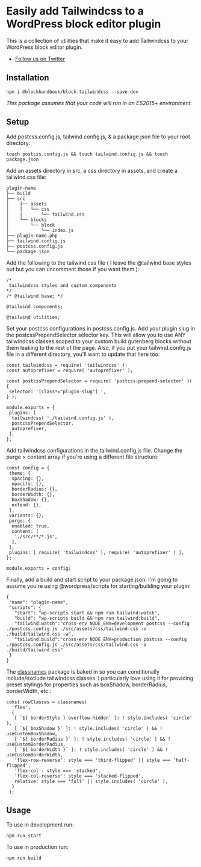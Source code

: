 # Easily add Tailwindcss to a WordPress block editor plugin

This is a collection of utilities that make it easy to add Tailwindcss to your WordPress block editor plugin.

* [Follow us on Twitter](https://twitter.com/blockhandbook)

## Installation

```
npm i @blockhandbook/block-tailwindcss --save-dev
```

_This package assumes that your code will run in an ES2015+ environment._

## Setup

Add postcss.config.js, tailwind.config.js, & a package.json file to your root directory:

```
touch postcss.config.js && touch tailwind.config.js && touch package.json
```

Add an assets directory in src, a css directory in assets, and create a tailwind.css file:

```
plugin-name
├── build
├── src
│    ├── assets
│    |   └── css
│    |       └── tailwind.css
│    └── blocks
│        └── block
│            └── index.js
├── plugin-name.php
├── tailwind.config.js
├── postcss.config.js
└── package.json
```

Add the following to the tailwind.css file ( I leave the @tailwind base styles out but you can uncomment those if you want them ):

```
/*
 tailwindcss styles and custom components
*/
/* @tailwind base; */

@tailwind components;

@tailwind utilities;
```

Set your postcss configurations in postcss.config.js.  Add your plugin slug in the postcssPrependSelector selector key.  This will allow you to use ANY tailwindcss classes scoped to your custom build gutenberg blocks without them leaking to the rest of the page.  Also, if you put your tailwind.config.js file in a different directory, you'll want to update that here too:

```
const tailwindcss = require( 'tailwindcss' );
const autoprefixer = require( 'autoprefixer' );

const postcssPrependSelector = require( 'postcss-prepend-selector' )( {
 selector: '[class*="plugin-slug"] ',
} );

module.exports = {
 plugins: [
  tailwindcss( './tailwind.config.js' ),
  postcssPrependSelector,
  autoprefixer,
 ],
};
```

Add tailwindcss configurations in the tailwind.config.js file.  Change the purge > content array if you're using a different file structure:

```
const config = {
 theme: {
  spacing: {},
  opacity: {},
  borderRadius: {},
  borderWidth: {},
  boxShadow: {},
  extend: {},
 },
 variants: {},
 purge: {
  enabled: true,
  content: [
   './src/**/*.js',
  ],
 },
 plugins: [ require( 'tailwindcss' ), require( 'autoprefixer' ) ],
};

module.exports = config;
```

Finally, add a build and start script to your package.json.  I'm going to assume you're using @wordpress/scripts for starting/building your plugin:

```
{
 "name": "plugin-name",
 "scripts": {
   "start": "wp-scripts start && npm run tailwind:watch",
   "build": "wp-scripts build && npm run tailwind:build",
   "tailwind:watch":"cross-env NODE_ENV=development postcss --config ./postcss.config.js ./src/assets/css/tailwind.css -o ./build/tailwind.css -w",
   "tailwind:build":"cross-env NODE_ENV=production postcss --config ./postcss.config.js ./src/assets/css/tailwind.css -o ./build/tailwind.css"
 }
}
```

The [classnames](https://www.npmjs.com/package/classnames) package is baked in so you can conditionally include/exclude tailwindcss classes.  I particularly love using it for providing preset stylings for properties such as boxShadow, borderRadius, borderWidth, etc.:

```
const rowClasses = classnames(
  'flex',
  {
   [ `${ borderStyle } overflow-hidden` ]: ! style.includes( 'circle' ),
   [ `${ boxShadow }` ]: ! style.includes( 'circle' ) && ! useCustomBoxShadow,
   [ `${ borderRadius }` ]: ! style.includes( 'circle' ) && ! useCustomBorderRadius,
   [ `${ borderWidth }` ]: ! style.includes( 'circle' ) && ! useCustomBorderWidth,
   'flex-row-reverse': style === 'third-flipped' || style === 'half-flipped',
   'flex-col': style === 'stacked',
   'flex-col-reverse': style === 'stacked-flipped',
   relative: style === 'full' || style.includes( 'circle' ),
  }
 );
```

## Usage

To use in development run:

```
npm run start
```

To use in production run:

```
npm run build
```
